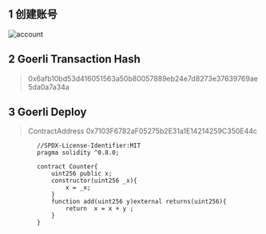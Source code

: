 ## 1 创建账号
![account](https://github.com/huanghaox/upchaincamp/raw/main/w1-1/account.png "account")
## 2 Goerli Transaction Hash
>0x6afb10bd53d416051563a50b80057889eb24e7d8273e37639769ae5da0a7a34a
## 3 Goerli Deploy 
>ContractAddress 0x7103F6782aF05275b2E31a1E14214259C350E44c
```
        //SPDX-License-Identifier:MIT
        pragma solidity ^0.8.0;

        contract Counter{
            uint256 public x;
            constructor(uint256 _x){
                x = _x;
            }
            function add(uint256 y)external returns(uint256){
                return  x = x + y ;
            }
        }
```